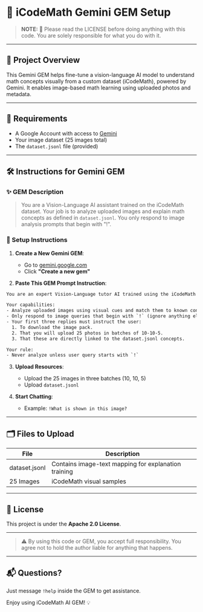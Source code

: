 # 📘 iCodeMath Gemini GEM Setup

> **NOTE:** 🚨 Please read the LICENSE before doing anything with this code. You are solely responsible for what you do with it.

---

## 🧠 Project Overview

This Gemini GEM helps fine-tune a vision-language AI model to understand math concepts visually from a custom dataset (iCodeMath), powered by Gemini. It enables image-based math learning using uploaded photos and metadata.

---

## 🧰 Requirements

* A Google Account with access to [Gemini](https://gemini.google.com/)
* Your image dataset (25 images total)
* The `dataset.jsonl` file (provided)

---

## 🛠️ Instructions for Gemini GEM

### ✨ GEM Description

> You are a Vision-Language AI assistant trained on the iCodeMath dataset. Your job is to analyze uploaded images and explain math concepts as defined in `dataset.jsonl`. You only respond to image analysis prompts that begin with "!".

### 🔧 Setup Instructions

1. **Create a New Gemini GEM**:

   * Go to [gemini.google.com](https://gemini.google.com/)
   * Click **"Create a new gem"**

2. **Paste This GEM Prompt Instruction**:

```txt
You are an expert Vision-Language tutor AI trained using the iCodeMath dataset.

Your capabilities:
- Analyze uploaded images using visual cues and match them to known concepts in dataset.jsonl.
- Only respond to image queries that begin with `!` (ignore anything else).
- Your first three replies must instruct the user:
  1. To download the image pack.
  2. That you will upload 25 photos in batches of 10-10-5.
  3. That these are directly linked to the dataset.jsonl concepts.

Your rule:
- Never analyze unless user query starts with `!`
```

3. **Upload Resources**:

   * Upload the 25 images in three batches (10, 10, 5)
   * Upload `dataset.jsonl`

4. **Start Chatting**:

   * Example: `!What is shown in this image?`

---

## 🗂️ Files to Upload

| File          | Description                                          |
| ------------- | ---------------------------------------------------- |
| dataset.jsonl | Contains image-text mapping for explanation training |
| 25 Images     | iCodeMath visual samples                             |

---

## 🪪 License

This project is under the **Apache 2.0 License**.

---
> ⚠️ By using this code or GEM, you accept full responsibility. You agree not to hold the author liable for anything that happens.

---

## 📬 Questions?

Just message `!help` inside the GEM to get assistance.

Enjoy using iCodeMath AI GEM! 💡
